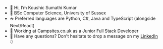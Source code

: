 - 👋 Hi, I’m Koushic Sumathi Kumar
- 🌱 BSc Computer Science, University of Sussex
- ☕ Preferred languages are Python, C#, Java and TypeScript (alongside Next/React)
- 🏢 Working at Campsites.co.uk as a Junior Full Stack Developer
- 💭 Have any questions? Don't hesitate to drop a message on my [LinkedIn](https://www.linkedin.com/in/koushic-sumathi-kumar/) :)

  

<!---
KoushicSumathiKumar/KoushicSumathiKumar is a ✨ special ✨ repository because its `README.md` (this file) appears on your GitHub profile.
You can click the Preview link to take a look at your changes.
--->
